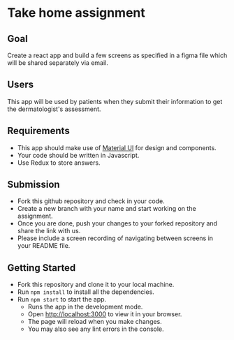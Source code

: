 # Take home assignment

## Goal
Create a react app and build a few screens as specified in a figma file which will be shared separately via email.

## Users
This app will be used by patients when they submit their information to get the dermatologist's assessment.

## Requirements
- This app should make use of [Material UI](https://mui.com/material-ui/getting-started/) for design and components.
- Your code should be written in Javascript.
- Use Redux to store answers.

## Submission
- Fork this github repository and check in your code. 
- Create a new branch with your name and start working on the assignment.
- Once you are done, push your changes to your forked repository and share the link with us.
- Please include a screen recording of navigating between screens in your README file.

## Getting Started
 - Fork this repository and clone it to your local machine.
 - Run `npm install` to install all the dependencies.
 - Run `npm start` to start the app. 
   - Runs the app in the development mode. 
   - Open [http://localhost:3000](http://localhost:3000) to view it in your browser. 
   - The page will reload when you make changes.
   - You may also see any lint errors in the console.
